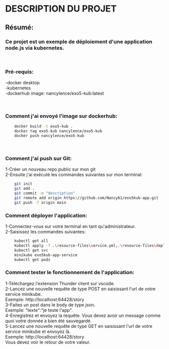# **DESCRIPTION DU PROJET**
## **Résumé:**
### <p>Ce projet est un exemple de déploiement d'une application node.js via kubernetes.<br></p>

<p><br></p>

### **Pré-requis:**
<p>-docker desktop<br>
-kubernetes<br>
-dockerhub image: nancylence/exo5-kub:latest<br></p>

<p><br></p>

### **Comment j'ai envoyé l'image sur dockerhub:**
```bash
    docker build -t exo5-kub . 
    docker tag exo5-kub nancylence/exo5-kub
    docker push nancylence/exo5-kub
```
<p><br></p>

### **Comment j'ai push sur Git:**
<p>1-Créer un nouveau repo public sur mon git<br>
2-Ensuite j'ai exécuté les commandes suivantes sur mon terminal:</p>

```bash
    git init
    git add .
    git commit -m "description"
    git remote add origin https://github.com/Nancy61/exo5kub-app.git
    git push -f origin main 
```

### **Comment déployer l'application:**
<p>1-Connectez-vous sur votre terminal en tant qu'administrateur.<br>
2-Saisissez les commandes suivantes:</p>

```bash
    kubectl get all 
    kubectl apply -f .\resource-files\service.yml,.\resource-files\deployment.yml
    kubectl get svc
    minikube exo5kub-app-service
    kubectl get pods
```

### **Comment tester le fonctionnement de l'application:**
<p>1-Téléchargez l'extension Thunder client sur vscode.<br>
2-Lancez une nouvelle requête de type POST en saisissant l'url de votre service minikube.<br>
Exemple: http://localhost:64428/story<br>
3-Faites un post dans le body de type json. <br>
Exemple: "texte":"je teste l'app".<br>
4-Enregistrez et envoyez la requête. Vous devez avoir un message comme quoi votre donnée a bien été sauvegardé.<br>
5-Lancez une nouvelle requête de type GET en saisissant l'url de votre service minikube et envoyez là. <br>
Exemple: http://localhost:64428/story<br>
Vous devez voir le retour de votre valeur.